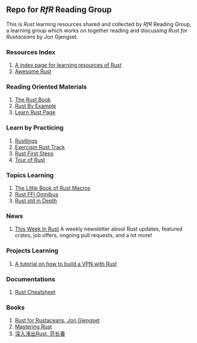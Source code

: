 ## Repo for _RfR_ Reading Group

This is _Rust_ learning resources shared and collected by _RfR_ Reading Group, a learning group which works on together reading and discussing _Rust for Rustaceans_ by Jon Gjengset.

### Resources Index

1. [A index page for learning resources of Rust](https://www.rust-lang.org/learn)
2. [Awesome Rust](https://github.com/kud1ing/awesome-rust)

### Reading Oriented Materials

1. [The Rust Book](https://doc.rust-lang.org/nightly/book/)
2. [Rust By Example](https://doc.rust-lang.org/stable/rust-by-example/)
3. [Learn Rust Page](https://learning-rust.github.io/)

### Learn by Practicing

1. [Rustlings](https://github.com/rust-lang/rustlings)
2. [Exercism Rust Track](https://exercism.org/tracks/rust)
3. [Rust First Steps](https://docs.microsoft.com/en-gb/learn/paths/rust-first-steps/)
4. [Tour of Rust](https://tourofrust.com/)

### Topics Learning

1. [The Little Book of Rust Macros](https://veykril.github.io/tlborm/)
2. [Rust FFI Omnibus](https://jakegoulding.com/rust-ffi-omnibus/)
3. [Rust std in Depth](https://githubfast.com/Warrenren/inside-rust-std-library)

### News

1. [This Week In Rust](https://this-week-in-rust.org/)
A weekly newsletter about Rust updates, featured crates, job offers, ongoing pull requests, and a lot more!

### Projects Learning

1. [A tutorial on how to build a VPN with Rust](https://githubfast.com/Warrenren/inside-rust-std-library)

### Documentations

1. [Rust Cheatsheet](https://cheats.rs/)

### Books

1. [Rust for Rustaceans, Jon Gjengset](https://www.amazon.com/Rust-Rustaceans-Programming-Experienced-Developers-ebook/dp/B0957SWKBS)
2. [Mastering Rust](https://www.packtpub.com/application-development/mastering-rust-second-edition?utm_source=github&utm_medium=repository&utm_campaign=9781789346572)
3. [深入浅出Rust, 范长春](https://book.douban.com/subject/30312231/)
